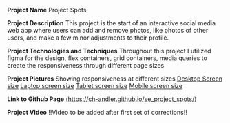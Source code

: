 **Project Name** Project Spots

**Project Description** This project is the start of an interactive social media web app where users can add and remove photos, like photos of other users, and make a few minor adjustments to their profile.

**Project Technologies and Techniques** Throughout this project I utilized figma for the design, flex containers, grid containers, media queries to create the responsiveness through different page sizes

**Project Pictures** Showing responsiveness at different sizes
[Desktop Screen size](<images/Screenshot 2024-08-03 165155.png>)
[Laptop screen size](<images/Screenshot 2024-08-03 165209.png>)
[Tablet screen size](<images/Screenshot 2024-08-03 165219.png>)
[Mobile screen size](<images/Screenshot 2024-08-03 165229.png>)

**Link to Github Page** (https://ch-andler.github.io/se_project_spots/)

**Project Video** !!Video to be added after first set of corrections!!
